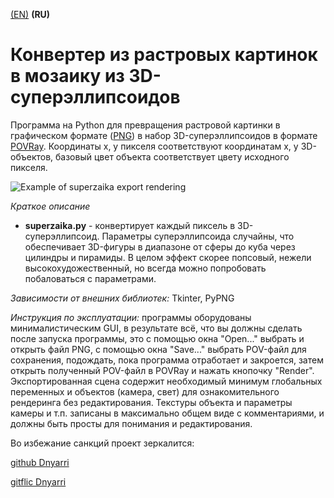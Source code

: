 [(EN)](README.md) **(RU)**

# Конвертер из растровых картинок в мозаику из 3D-суперэллипсоидов

Программа на Python для превращения растровой картинки в графическом формате ([PNG](http://www.libpng.org/pub/png/)) в набор 3D-суперэллипсоидов в формате [POVRay](https://www.povray.org/). Координаты x, y пикселя соответствуют координатам x, y 3D-объектов, базовый цвет объекта соответствует цвету исходного пикселя.

![Example of superzaika export rendering](https://dnyarri.github.io/imgzaika/320/superzaika.png)

*Краткое описание*

- **superzaika.py** - конвертирует каждый пиксель в 3D-суперэллипсоид. Параметры суперэллипсоида случайны, что обеспечивает 3D-фигуры в диапазоне от сферы до куба через цилиндры и пирамиды. В целом эффект скорее попсовый, нежели высокохудожественный, но всегда можно попробовать побаловаться с параметрами.

*Зависимости от внешних библиотек:* Tkinter, PyPNG

*Инструкция по эксплуатации:* программы оборудованы минималистическим GUI, в результате всё, что вы должны сделать после запуска программы, это с помощью окна "Open..." выбрать и открыть файл PNG, с помощью окна "Save..." выбрать POV-файл для сохранения, подождать, пока программа отработает и закроется, затем открыть полученный POV-файл в POVRay и нажать кнопочку "Render". Экспортированная сцена содержит необходимый минимум глобальных переменных и объектов (камера, свет) для ознакомительного рендеринга без редактирования. Текстуры объекта и параметры камеры и т.п. записаны в максимально общем виде с комментариями, и должны быть просты для понимания и редактирования.

Во избежание санкций проект зеркалится:

[github Dnyarri](https://github.com/Dnyarri/POVmosaic)

[gitflic Dnyarri](https://gitflic.ru/project/dnyarri/povmosaic)
